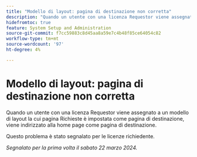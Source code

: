 ```yaml
---
title: "Modello di layout: pagina di destinazione non corretta"
description: "Quando un utente con una licenza Requestor viene assegnato a un modello di layout la cui pagina Richieste è impostata come pagina di destinazione, viene indirizzato alla home page come pagina di destinazione."
hidefromtoc: true
feature: System Setup and Administration
source-git-commit: f7cc59883c8d45aa8a59e7c4b48f85ce64054c82
workflow-type: tm+mt
source-wordcount: '97'
ht-degree: 4%

---
```



# Modello di layout: pagina di destinazione non corretta

Quando un utente con una licenza Requestor viene assegnato a un modello di layout la cui pagina Richieste è impostata come pagina di destinazione, viene indirizzato alla home page come pagina di destinazione.

Questo problema è stato segnalato per le licenze richiedente.

_Segnalato per la prima volta il sabato 22 marzo 2024._
